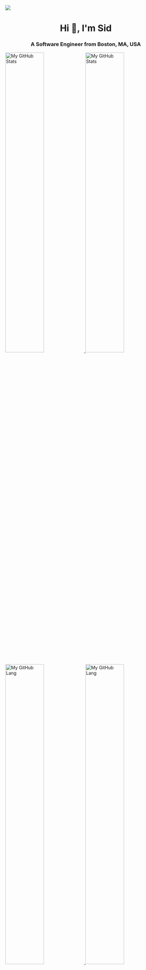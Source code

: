 [![](https://visitcount.itsvg.in/api?id=siddgh&label=Profile%20Views&color=1&icon=6&pretty=true)](https://visitcount.itsvg.in)
<h1 align="center">Hi 👋, I'm Sid</h1>
<h3 align="center">A Software Engineer from Boston, MA, USA</h3>

<a href="https://github.com/siddgh#gh-light-mode-only">
  <img src="https://github-readme-streak-stats.herokuapp.com/?user=Siddgh&show_icons=true&hide_border=true#gh-light-mode-only" alt="My GitHub Stats" style="width: 49%; height: auto;" />
</a>

<a href="https://github.com/siddgh#gh-dark-mode-only">
  <img src="https://github-readme-streak-stats.herokuapp.com/?user=Siddgh&show_icons=true&hide_border=true&theme=github_dark#gh-dark-mode-only" alt="My GitHub Stats" style="width: 49%; height: auto;" />
</a>

<a href="https://github.com/siddgh#gh-light-mode-only">
  <img src="https://github-readme-stats.vercel.app/api/top-langs/?username=Siddgh&include_all_commits=false&hide_border=true&count_private=false&layout=compact&show_icons=true#gh-light-mode-only" alt="My GitHub Lang" style="width: 49%; height: auto;" />
</a>

<a href="https://github.com/siddgh#gh-dark-mode-only">
  <img src="https://github-readme-stats.vercel.app/api/top-langs/?username=Siddgh&include_all_commits=false&hide_border=true&count_private=false&layout=compact&show_icons=true&theme=github_dark#gh-dark-mode-only" alt="My GitHub Lang" style="width: 49%; height: auto;" />
</a>


<br>
<!-- <a href="https://stackoverflow.com/users/6453977/siddhesh-dighe#gh-light-mode-only" target="_blank" >
  <img src="https://stackoverflow-card.vercel.app/?userID=6453977&showBorder=false" style="width: 49%; height: auto;" />
</a>
<a href="https://stackoverflow.com/users/6453977/siddhesh-dighe#gh-dark-mode-only" target="_blank" >
  <img src="https://stackoverflow-card.vercel.app/?userID=353337&theme=tomorrownightbright&showBorder=false" style="width: 49%; height: auto;"/>
</a> -->

<!-- <a href="https://stackoverflow.com/users/6453977/siddhesh-dighe#gh-light-mode-only" target="_blank" >
  <img src="https://leetcode.card.workers.dev/sidddgh17?theme=light&font=&extension=none" style="width: 49%; height: auto;"/>
</a>
<a href="https://stackoverflow.com/users/6453977/siddhesh-dighe#gh-dark-mode-only" target="_blank" >
  <img src="https://leetcode.card.workers.dev/sidddgh17?theme=dark&font=&extension=none" style="width: 49%; height: auto;"/>
</a> -->


#### Stalk me on

<a href="https://www.linkedin.com/in/siddheshdighe#gh-light-mode-only"><img src="https://github.com/dheereshagrwal/colored-icons/blob/master/public/logos/linkedin/linkedin.svg" alt="LinkedIn Icon" height="48"></a>
<a href="https://leetcode.com/u/sidddgh17#gh-light-mode-only"><img src="https://github.com/dheereshagrwal/colored-icons/blob/master/public/logos/leetcode/leetcode.png" alt="Leetcode Icon" height="48"></a>
<a href="https://stackoverflow.com/users/6453977/siddhesh-dighe#gh-light-mode-only"><img src="https://upload.wikimedia.org/wikipedia/commons/e/ef/Stack_Overflow_icon.svg" alt="StackOverFlow Icon" height="48"></a>
<a href="https://x.com/https://twitter.com/SiddsCodeBase#gh-light-mode-only"><img src="https://github.com/dheereshagrwal/colored-icons/blob/master/public/logos/x/x.svg" alt="X Icon" height="48"></a>

<a href="https://www.linkedin.com/in/siddheshdighe#gh-dark-mode-only"><img src="https://upload.wikimedia.org/wikipedia/commons/8/81/LinkedIn_icon.svg" alt="LinkedIn Icon" height="48"></a>
<a href="https://leetcode.com/u/sidddgh17#gh-dark-mode-only"><img src="https://github.com/dheereshagrwal/colored-icons/blob/master/public/logos/leetcode/leetcode-light.png" alt="Leetcode Icon" height="48"></a>
<a href="https://stackoverflow.com/users/6453977/siddhesh-dighe#gh-dark-mode-only"><img src="https://upload.wikimedia.org/wikipedia/commons/e/ef/Stack_Overflow_icon.svg" alt="StackOverFlow Icon" height="48"></a>
<a href="https://x.com/https://twitter.com/SiddsCodeBase#gh-dark-mode-only"><img src="https://github.com/dheereshagrwal/colored-icons/blob/master/public/logos/x/x-light.svg" alt="X Icon" height="48"></a>

